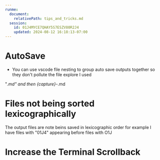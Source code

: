```yaml
---
runme:
  document:
    relativePath: tips_and_tricks.md
  session:
    id: 01J4MYCE7QHAY5S7ESZV80R2J4
    updated: 2024-08-12 16:18:13-07:00
---
```


# AutoSave

* You can use vscode file nesting to group auto save outputs together so they don't pollute the file explore
I used 

"*.md" and then {capture}-*.md


# Files not being sorted lexicographically

The output files are note beins saved in lexicographic order for example I have files with "01J4" appearing before files with O1J

# Increase the Terminal Scrollback